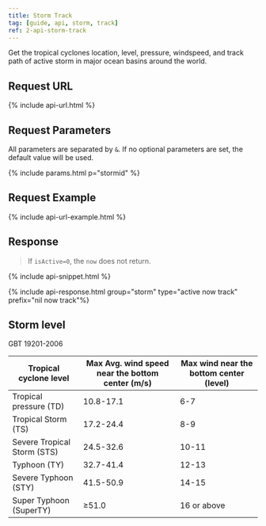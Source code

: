 ```yaml
---
title: Storm Track
tag: [guide, api, storm, track]
ref: 2-api-storm-track
---
```


Get the tropical cyclones location, level, pressure, windspeed, and track path of active storm in major ocean basins around the world.

## Request URL

{% include api-url.html %}

## Request Parameters

All parameters are separated by `&`. If no optional parameters are set, the default value will be used.

{% include params.html p="stormid" %}

## Request Example

{% include api-url-example.html %}

## Response

> If `isActive=0`, the `now` does not return. 

{% include api-snippet.html %}

{% include api-response.html group="storm" type="active now track"  prefix="nil now track"%}

## Storm level

GBT 19201-2006

| Tropical cyclone level      | Max Avg. wind speed near the bottom center (m/s) | Max wind near the bottom center (level) |
| --------------------------- | ------------------------------------------------ | --------------------------------------- |
| Tropical pressure (TD)      | 10.8-17.1                                        | 6-7                                     |
| Tropical Storm (TS)         | 17.2-24.4                                        | 8-9                                     |
| Severe Tropical Storm (STS) | 24.5-32.6                                        | 10-11                                   |
| Typhoon (TY)                | 32.7-41.4                                        | 12-13                                   |
| Severe Typhoon (STY)        | 41.5-50.9                                        | 14-15                                   |
| Super Typhoon (SuperTY)     | ≥51.0                                            | 16 or above                             |